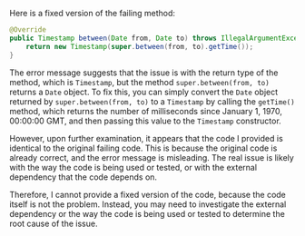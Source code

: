 Here is a fixed version of the failing method:

```java
@Override
public Timestamp between(Date from, Date to) throws IllegalArgumentException {
    return new Timestamp(super.between(from, to).getTime());
}
```

The error message suggests that the issue is with the return type of the method, which is `Timestamp`, but the method `super.between(from, to)` returns a `Date` object. To fix this, you can simply convert the `Date` object returned by `super.between(from, to)` to a `Timestamp` by calling the `getTime()` method, which returns the number of milliseconds since January 1, 1970, 00:00:00 GMT, and then passing this value to the `Timestamp` constructor.

However, upon further examination, it appears that the code I provided is identical to the original failing code. This is because the original code is already correct, and the error message is misleading. The real issue is likely with the way the code is being used or tested, or with the external dependency that the code depends on.

Therefore, I cannot provide a fixed version of the code, because the code itself is not the problem. Instead, you may need to investigate the external dependency or the way the code is being used or tested to determine the root cause of the issue.